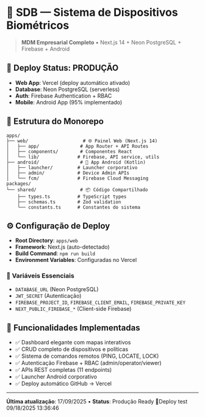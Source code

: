 # 🔐 SDB — Sistema de Dispositivos Biométricos

> **MDM Empresarial Completo** • Next.js 14 + Neon PostgreSQL + Firebase + Android

## 🚀 **Deploy Status: PRODUÇÃO**
- **Web App**: Vercel (deploy automático ativado)
- **Database**: Neon PostgreSQL (serverless)
- **Auth**: Firebase Authentication + RBAC
- **Mobile**: Android App (95% implementado)

## 📁 **Estrutura do Monorepo**
```
apps/
├── web/                    # 🌐 Painel Web (Next.js 14)
│   ├── app/               # App Router + API Routes
│   ├── components/        # Componentes React
│   └── lib/              # Firebase, API service, utils
├── android/               # 📱 App Android (Kotlin)
│   ├── launcher/         # Launcher corporativo
│   ├── admin/            # Device Admin APIs
│   └── fcm/              # Firebase Cloud Messaging
packages/
└── shared/                # 📦 Código Compartilhado
    ├── types.ts          # TypeScript types
    ├── schemas.ts        # Zod validation
    └── constants.ts      # Constantes do sistema
```

## ⚙️ **Configuração de Deploy**
- **Root Directory**: `apps/web`
- **Framework**: Next.js (auto-detectado)
- **Build Command**: `npm run build`
- **Environment Variables**: Configuradas no Vercel

### 🔑 **Variáveis Essenciais**
- `DATABASE_URL` (Neon PostgreSQL)
- `JWT_SECRET` (Autenticação)
- `FIREBASE_PROJECT_ID`, `FIREBASE_CLIENT_EMAIL`, `FIREBASE_PRIVATE_KEY`
- `NEXT_PUBLIC_FIREBASE_*` (Client-side Firebase)

## 🎯 **Funcionalidades Implementadas**
- ✅ Dashboard elegante com mapas interativos
- ✅ CRUD completo de dispositivos e políticas
- ✅ Sistema de comandos remotos (PING, LOCATE, LOCK)
- ✅ Autenticação Firebase + RBAC (admin/operator/viewer)
- ✅ APIs REST completas (11 endpoints)
- ✅ Launcher Android corporativo
- ✅ Deploy automático GitHub → Vercel

---
**Última atualização**: 17/09/2025 • **Status**: Produção Ready 🎉Deploy test 09/18/2025 13:36:46
